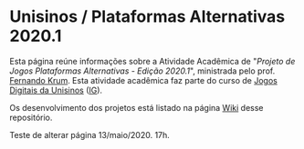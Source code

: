 # Unisinos / Plataformas Alternativas 2020.1

Esta página reúne informações sobre a Atividade Acadêmica de "_Projeto de Jogos Plataformas Alternativas - Edição 2020.1_", ministrada pelo prof. [Fernando Krum](http://www.ferkrum.com). 
Esta atividade acadêmica faz parte do curso de [Jogos Digitais da Unisinos](https://www.unisinos.br/vestibular/curso/jogos-digitais/porto-alegre) ([IG](https://www.instagram.com/jogosdigitaisunisinos/)). 


Os desenvolvimento dos projetos está listado na página [Wiki](https://github.com/ferkrum/plat.alt.2020.1/wiki) desse repositório.


Teste de alterar página 13/maio/2020. 17h.

